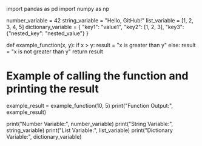 import pandas as pd
import numpy as np



number_variable = 42
string_variable = "Hello, GitHub!"
list_variable = [1, 2, 3, 4, 5]
dictionary_variable = {
    "key1": "value1",
    "key2": [1, 2, 3],
    "key3": {"nested_key": "nested_value"}
}




def example_function(x, y):
    if x > y:
        result = "x is greater than y"
    else:
        result = "x is not greater than y"
    return result

# Example of calling the function and printing the result
example_result = example_function(10, 5)
print("Function Output:", example_result)


print("Number Variable:", number_variable)
print("String Variable:", string_variable)
print("List Variable:", list_variable)
print("Dictionary Variable:", dictionary_variable)

